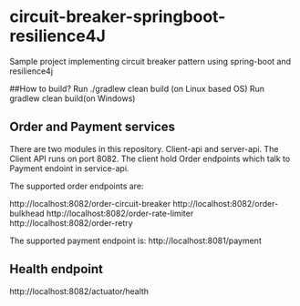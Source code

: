 # circuit-breaker-springboot-resilience4J
Sample project implementing circuit breaker pattern using spring-boot and resilience4j

##How to build?
Run ./gradlew clean build (on Linux based OS)
Run gradlew clean build(on Windows)

## Order and Payment services
There are two modules in this repository. Client-api and server-api. 
The Client API runs on port 8082. The client hold Order endpoints which talk to Payment endoint in service-api.

The supported order endpoints are:

http://localhost:8082/order-circuit-breaker
http://localhost:8082/order-bulkhead
http://localhost:8082/order-rate-limiter
http://localhost:8082/order-retry

The supported payment endpoint is:
http://localhost:8081/payment

## Health endpoint
http://localhost:8082/actuator/health
 


